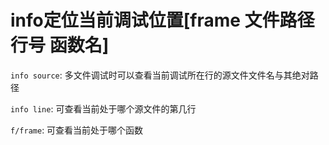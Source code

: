# info定位当前调试位置[frame 文件路径 行号 函数名]

`info source`: 多文件调试时可以查看当前调试所在行的源文件文件名与其绝对路径

`info line`: 可查看当前处于哪个源文件的第几行

`f/frame`: 可查看当前处于哪个函数
